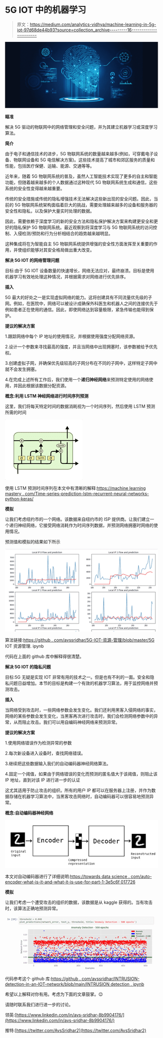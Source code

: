 # 5G IOT 中的机器学习

> 原文：<https://medium.com/analytics-vidhya/machine-learning-in-5g-iot-97d68de44b93?source=collection_archive---------16----------------------->

![](img/7472c8b2a62255d7163b4449e7422122.png)

**瞄准**

解决 5G 驱动的物联网中的网络管理和安全问题，并为其建立机器学习或深度学习算法。

**简介**

由于电子和通信技术的进步，5G 物联网系统的数量越来越多(例如，可穿戴电子设备、物联网设备和 5G 电信解决方案)。这些技术提高了城市和郊区服务的质量和性能，包括医疗保健、运输、能源、交通等等。

近年来，随着 5G 物联网系统的普及，虽然人工智能技术实现了更多的自主和智能功能，但随着越来越多的个人数据通过这种现代 5G 物联网系统生成和通信，这些系统的安全性变得越来越重要。

传统的安全措施或传统的隐私增强技术无法解决这些新出现的安全问题。因此，当前的 5G 物联网系统架构面临着巨大的挑战，需要处理越来越多的设备和服务器的安全性和隐私，以及保护大量实时处理的数据。

因此，需要依赖于深度学习的新的安全方法和隐私保护解决方案来构建更安全和更好的隐私保护 5G 物联网系统。最近观察到将深度学习与 5G 物联网系统的访问控制、入侵检测/预防和行为分析相结合的趋势越来越明显。

这种集成将在为智能自主 5G 物联网系统提供增强的安全性方面发挥至关重要的作用，并使组织能够对其安全格局做出重大改变。

**解决 5G IOT 的网络管理问题**

目标:由于 5G IOT 设备数量的快速增长，网络无法应对，最终崩溃。目标是使用机器学习有效地处理这种情况，并根据需求对网络进行优先排序。

**插入**

5G 最大的好处之一是实现虚拟网络的能力。这将创建具有不同流量优先级的子网。例如，在医院中，网络可以被设计成确保外科医生和机器人之间的连接优先于例如患者正在使用的通信。因此，即使网络达到容量极限，紧急传输也能得到保护。

**提议的解决方案**

1.跟踪网络中每个 IP 地址的使用情况，并根据使用强度分配网络资源。

2.设计一个参数来寻找最高的强度，并且当网络中出现拥塞时，该参数被给予优先权。

3.创建虚拟子网，并确保优先级较高的子网分布在不同的子网中，这样特定子网中就不会发生拥塞。

4.在完成上述所有工作后，我们使用一个**递归神经网络**来预测特定使用的网络使用，并因此根据该数据分配资源。

**概念:利用 LSTM 神经网络进行时间序列预测**

这里，我们将每天特定时间的数据消耗视为一个时间序列，然后使用 LSTM 预测所需的时间

![](img/68edd2695d62c1e84461fb87859f2057.png)

使用 LSTM 预测时间序列在本文中有清晰的解释:[https://machine learning mastery . com/Time-series-prediction-lstm-recurrent-neural-networks-python-keras/](https://machinelearningmastery.com/time-series-prediction-lstm-recurrent-neural-networks-python-keras/)

**模拟**

让我们考虑纽约市的一个网络。该数据来自纽约市的 ISP 提供商。让我们建立一个递归神经网络，它接受网络消耗作为时间序列数据，并预测网络拥塞时网络的使用情况。

预测值和模拟的结果如下所示

![](img/da8c10606af4283b9f140bed63c6a0cc.png)

算法链接:[https://github . com/avssridhar/5G-IOT-资源-管理/blob/master/5G](https://github.com/avssridhar/5G-IOT-RESOURCE-MANAGEMENT/blob/master/5G) IOT 资源管理. ipynb

代码在上面的 github 库中解释得很清楚。

**解决 5G IOT 的隐私问题**

目标:5G 无疑是实现 IOT 非常有用的技术之一。但是也有不利的一面。安全和隐私问题日益增加。本节的目标是构建一个有效的机器学习算法，用于监控网络并预测攻击。

**插入**

当网络受到攻击时，一些网络参数会发生变化。我们还利用黑客入侵网络的事实，网络的某些参数会发生变化，当黑客再次进行攻击时，我们会检测网络参数中的异常，从而阻止攻击。我们可以用自编码神经网络来预测异常。

**提议的解决方案**

1.使用网络错误作为检测异常的参数

2.每次新设备进入设备时，查找网络错误。

3.继续把这些数据输入我们的自动编码器神经网络算法。

4.固定一个阈值，如果由于网络错误的变化而预测的匿名值大于该阈值，则阻止该 IP 地址，直到对该 IP 进行进一步的认证

这尤其适用于防止攻击的组织。所有的用户 IP 都可以在服务器上注册，并作为数据存储在机器学习算法中，当黑客攻击网络时，自动编码器可以很容易地预测异常。

**概念:自动编码器神经网络**

![](img/7c28fd5c15ce215a1c3a7cf39e82a7e3.png)

本文对自动编码器进行了详细说明:[https://towards data science . com/auto-encoder-what-is-it-and-what-it-is-use-for-part-1-3e5c6f 017726](https://towardsdatascience.com/auto-encoder-what-is-it-and-what-is-it-used-for-part-1-3e5c6f017726)

**模拟**

让我们考虑一个遭受攻击的组织的数据，该数据是从 kaggle 获得的。当有攻击时，该算法正确地预测异常。

![](img/694859add664b9ebeab88c2eefb48463.png)

代码参考这个 github 库:[https://github . com/avssridhar/INTRUSION-detection-in-an-IOT-network/blob/main/INTRUSION detection . ipynb](https://github.com/avssridhar/intrusion-detection-in-an-iot-network/blob/main/INTRUSION%20DETECTION.ipynb)

希望以上解释对你有用。考虑为下面的文章鼓掌。😉

请随时联系我们进行进一步的讨论。

领英:[https://www.linkedin.com/in/avs-sridhar-8b9904176/](https://www.linkedin.com/in/avs-sridhar-8b9904176/)

推特:[https://twitter.com/AvsSridhar2](https://twitter.com/AvsSridhar2)